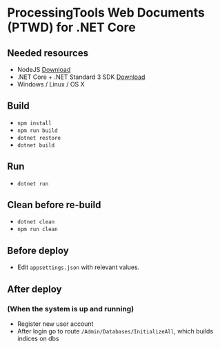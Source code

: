 # ProcessingTools Web Documents (PTWD) for .NET Core

## Needed resources
+ NodeJS [Download](https://nodejs.org/en/)
+ .NET Core + .NET Standard 3 SDK [Download](https://www.microsoft.com/net/download/linux/build)
+ Windows / Linux / OS X

## Build
- ```npm install```
- ```npm run build```
- ```dotnet restore```
- ```dotnet build```

## Run
- ```dotnet run```

## Clean before re-build
- ```dotnet clean```
- ```npm run clean```

## Before deploy
- Edit `appsettings.json` with relevant values.

## After deploy
### (When the system is up and running)
+ Register new user account
+ After login go to route `/Admin/Databases/InitializeAll`, which builds indices on dbs
